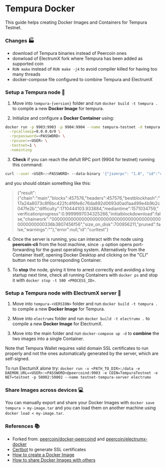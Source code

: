 # Tempura Docker

This guide helps creating Docker Images and Containers for Tempura Testnet.

### Changes :factory:

* download of Tempura binaries instead of Peercoin ones
* donwload of ElectrumX fork where Tempura has been added as supported coin
* `RUN make` instead of `RUN make -j4` to avoid compiler killed for having too many threads
* docker-compose file configured to combine Tempura and ElectrumX

### Setup a Tempura node :whale:

1. Move into `tempura-{version}` folder and run `docker build -t tempura .` to compile a new **Docker Image** for tempura. 

2. Initialize and configure a **Docker Container** using:

```sh
docker run -p 9903:9903 -p 9904:9904 --name tempura-testnet -d tempura \
  -rpcallowip=0.0.0.0/0 \
  -rpcpassword=<PASSWORD> \
  -rpcuser=<USER> \
  -testnet=1 \
  -nominting
```

3. **Check** if you can reach the defult RPC port (9904 for testnet) running this command:

```sh
curl --user <USER>:<PASSWORD> --data-binary '{"jsonrpc": "1.0", "id":"curltest", "method": "getblockchaininfo", "params": [] }'  -H 'content-type: text/plain;' localhost:9904/
```

and you should obtain something like this:

> {"result":{"chain":"main","blocks":457576,"headers":457576,"bestblockhash":"17a24a8073c8f6bc422fc4f6fe8c76da892d0693d0ad1aa499e4b9b2c047fe2b","difficulty":1710444103.933884,"mediantime":1571034759,"verificationprogress":0.9999997034325266,"initialblockdownload":false,"chainwork":"00000000000000000000000000000000000000000000000000336b3807456f56","size_on_disk":700956211,"pruned":false,"warnings":""},"error":null,"id":"curltest"}

4. Once the server is running, you can interact with the node using **peercoin-cli** from the host machine, since `-p` option opens port-forwarding for the guest operating system. Alternatively from the Container itself, opening Docker Desktop and clicking on the "CLI" button next to the corresponding Container.

5. To **stop** the node, giving it time to arrest correctly and avoiding a long startup next time, check all running Containers with `docker ps` and stop it with `docker stop -t 500 <PROCESS_ID>`.

### Setup a Tempura node with ElectrumX server :whale:

1. Move into `tempura-<VERSION>` folder and run `docker build -t tempura .` to compile a new **Docker Image** for Tempura. 

2. Move into `electrumx` folder and run `docker build -t electrumx .` to compile a new **Docker Image** for ElectrumX. 

3. Move into the main folder and run `docker-compose up -d` to **combine** the two images into a single Container.

Note that Tempura Wallet requires valid domain SSL certificates to run properly and not the ones automatically generated by the server, which are self-signed.

To run ElectumX alone try: `docker run -v <PATH_TO_DIR>:/data -e DAEMON_URL=<USER>:<PASSWORD>@peercoind:9903 -e COIN=TempuraTestnet -e NET=testnet -p 50002:50002 --name testnet-tempura-server electrumx`

### Share Images across devices :computer:

You can manually export and share your Docker Images with `docker save tempura > my-image.tar` and you can load them on another machine using `docker load < my-image.tar`.

### References :books:

* Forked from: [peercoin/docker-peercoind](https://github.com/peercoin/docker-peercoind.git) and [peercoin/electrumx-docker](https://github.com/peercoin/electrumx-docker) 
* [Certbot](https://certbot.eff.org/docs/using.html?utm_source=pocket_mylist) to generate SSL certificates
* [How to create a Docker Image](https://www.linux.com/training-tutorials/how-create-docker-image/?utm_source=pocket_mylist)
* [How to share Docker Images with others](https://www.cloudsavvyit.com/12326/how-to-share-docker-images-with-others/?utm_source=pocket_mylist)

